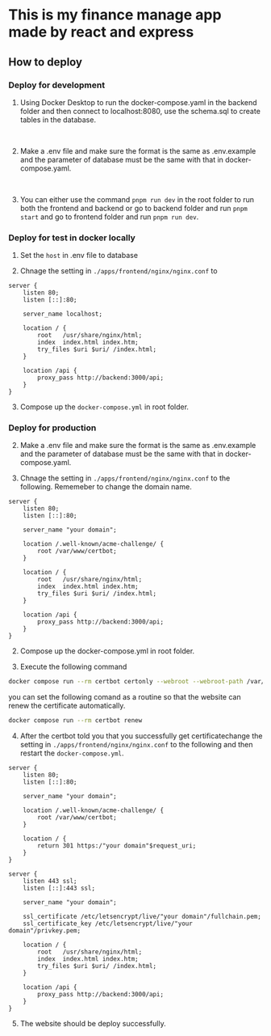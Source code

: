# This is my finance manage app made by react and express

## How to deploy 

### Deploy for development 

1. Using Docker Desktop to run the docker-compose.yaml in the backend folder and then connect to localhost:8080, use the schema.sql to create tables in the database.
<br/>

2. Make a .env file and make sure the format is the same as .env.example and the parameter of database must be the same with that in docker-compose.yaml.
<br/>

3. You can either use the command `pnpm run dev` in the root folder to run both the frontend and backend or go to backend folder and run `pnpm start` and go to frontend folder and run `pnpm run dev`.

### Deploy for test in docker locally

1. Set the `host` in .env file to database

2. Chnage the setting in `./apps/frontend/nginx/nginx.conf` to 
```nginx
server {
    listen 80;
    listen [::]:80;

    server_name localhost;

    location / {
        root   /usr/share/nginx/html;
        index  index.html index.htm;
        try_files $uri $uri/ /index.html;
    }

    location /api {
        proxy_pass http://backend:3000/api;
    }
}
```
3. Compose up the `docker-compose.yml` in root folder.

### Deploy for production
2. Make a .env file and make sure the format is the same as .env.example and the parameter of database must be the same with that in docker-compose.yaml.

1. Chnage the setting in `./apps/frontend/nginx/nginx.conf` to the following.
Rememeber to change the domain name. 

```nginx
server {
    listen 80;
    listen [::]:80;

    server_name "your domain";

    location /.well-known/acme-challenge/ {
        root /var/www/certbot;
    }

    location / {
        root   /usr/share/nginx/html;
        index  index.html index.htm;
        try_files $uri $uri/ /index.html;
    }

    location /api {
        proxy_pass http://backend:3000/api;
    }
}
```

2. Compose up the docker-compose.yml in root folder.

3. Execute the following command
```bash
docker compose run --rm certbot certonly --webroot --webroot-path /var/www/certbot/ -d "your domain"
```
you can set the following comand as a routine so that the website can renew the certificate automatically. 
```bash
docker compose run --rm certbot renew
```


4. After the certbot told you that you successfully get certificatechange the setting in `./apps/frontend/nginx/nginx.conf` to the following and then restart the `docker-compose.yml`.
```nginx
server {
    listen 80;
    listen [::]:80;

    server_name "your domain";

    location /.well-known/acme-challenge/ {
        root /var/www/certbot;
    }

    location / {
        return 301 https:/"your domain"$request_uri;
    }
}

server {
    listen 443 ssl;
    listen [::]:443 ssl;

    server_name "your domain";

    ssl_certificate /etc/letsencrypt/live/"your domain"/fullchain.pem;
    ssl_certificate_key /etc/letsencrypt/live/"your domain"/privkey.pem;

    location / {
        root   /usr/share/nginx/html;
        index  index.html index.htm;
        try_files $uri $uri/ /index.html;
    }

    location /api {
        proxy_pass http://backend:3000/api;
    }
}

```

5. The website should be deploy successfully.
